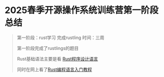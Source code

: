 # 2025春季开源操作系统训练营第一阶段总结

> 第一阶段：rust学习 完成rustling 时间：三周
>
> 第一阶段完成了rustlings的题目
> 
> Rust基础语法主要是看 [Rust程序设计语言](https://kaisery.github.io/trpl-zh-cn/title-page.html)
> 
> 同时在网上看了[Rust编程语言入门教程](https://www.bilibili.com/video/BV1hp4y1k7SV/?spm_id_from=333.1007.top_right_bar_window_default_collection.content.click&vd_source=2b1ce288f0e0e1727eae33940e129758)

